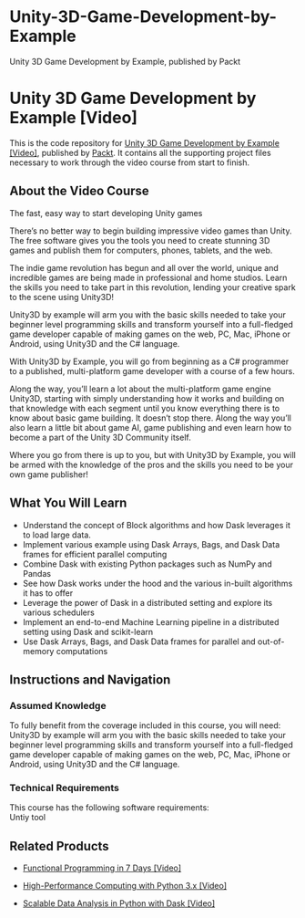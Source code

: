 


# Unity-3D-Game-Development-by-Example
Unity 3D Game Development by Example, published by Packt
# Unity 3D Game Development by Example [Video]
This is the code repository for [Unity 3D Game Development by Example [Video]](https://www.packtpub.com/game-development/unity-3d-game-development-example-video?utm_source=github&utm_medium=repository&utm_campaign=9781849695305), published by [Packt](https://www.packtpub.com/?utm_source=github). It contains all the supporting project files necessary to work through the video course from start to finish.
## About the Video Course
The fast, easy way to start developing Unity games

There’s no better way to begin building impressive video games than Unity. The free software gives you the tools you need to create stunning 3D games and publish them for computers, phones, tablets, and the web.

The indie game revolution has begun and all over the world, unique and incredible games are being made in professional and home studios. Learn the skills you need to take part in this revolution, lending your creative spark to the scene using Unity3D! 

Unity3D by example will arm you with the basic skills needed to take your beginner level programming skills and transform yourself into a full-fledged game developer capable of making games on the web, PC, Mac, iPhone or Android, using Unity3D and the C# language.

With Unity3D by Example, you will go from beginning as a C# programmer to a published, multi-platform game developer with a course of a few hours. 

Along the way, you’ll learn a lot about the multi-platform game engine Unity3D, starting with simply understanding how it works and building on that knowledge with each segment until you know everything there is to know about basic game building. It doesn’t stop there. Along the way you’ll also learn a little bit about game AI, game publishing and even learn how to become a part of the Unity 3D Community itself.

Where you go from there is up to you, but with Unity3D by Example, you will be armed with the knowledge of the pros and the skills you need to be your own game publisher!

<H2>What You Will Learn</H2>
<DIV class=book-info-will-learn-text>
<UL>
<LI>Understand the concept of Block algorithms and how Dask leverages it to load large data. 
<LI>Implement various example using Dask Arrays, Bags, and Dask Data frames for efficient parallel computing 
<LI>Combine Dask with existing Python packages such as NumPy and Pandas 
<LI>See how Dask works under the hood and the various in-built algorithms it has to offer 
<LI>Leverage the power of Dask in a distributed setting and explore its various schedulers 
<LI>Implement an end-to-end Machine Learning pipeline in a distributed setting using Dask and scikit-learn 
<LI>Use Dask Arrays, Bags, and Dask Data frames for parallel and out-of-memory computations </LI></UL></DIV>

## Instructions and Navigation
### Assumed Knowledge
To fully benefit from the coverage included in this course, you will need:<br/>
Unity3D by example will arm you with the basic skills needed to take your beginner level programming skills and transform yourself into a full-fledged game developer capable of making games on the web, PC, Mac, iPhone or Android, using Unity3D and the C# language.
### Technical Requirements
This course has the following software requirements:<br/>
Untiy tool

## Related Products
* [Functional Programming in 7 Days [Video]](https://www.packtpub.com/application-development/functional-programming-7-days-video?utm_source=github&utm_medium=repository&utm_campaign=9781788990295)

* [High-Performance Computing with Python 3.x [Video]](https://www.packtpub.com/application-development/high-performance-computing-python-3x-video?utm_source=github&utm_medium=repository&utm_campaign=9781789956252)

* [Scalable Data Analysis in Python with Dask [Video]](https://www.packtpub.com/web-development/scalable-data-analysis-python-dask-video?utm_source=github&utm_medium=repository&utm_campaign=9781789808926)

